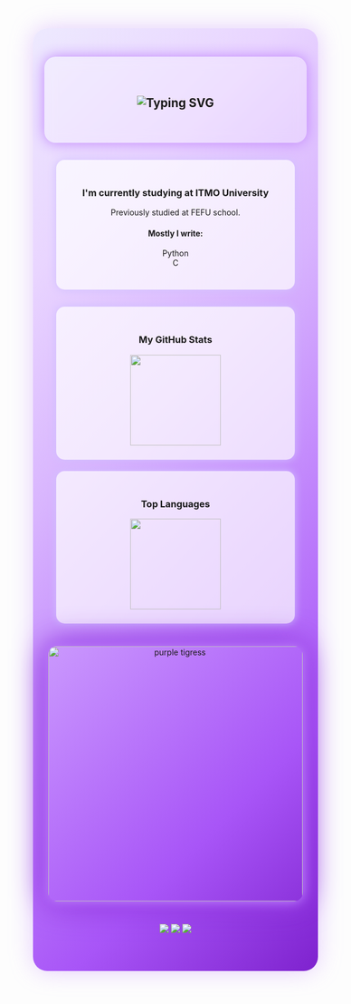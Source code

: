 <!-- 💜 GLOBAL BACKGROUND -->
<div align="center" style="
  background: linear-gradient(135deg, #ede9fe, #e9d5ff, #d8b4fe, #c084fc, #a855f7, #7e22ce);
  padding: 50px 20px;
  border-radius: 25px;
  box-shadow: 0 0 40px rgba(192, 132, 252, 0.4);
">

  <!-- 💜 HEADER -->
  <div style="background: rgba(255, 255, 255, 0.25); padding: 40px 20px; border-radius: 20px; backdrop-filter: blur(10px); box-shadow: 0 0 25px #c084fc;">
    <h2>
      <img src="https://readme-typing-svg.herokuapp.com?font=Fira+Code&weight=600&size=28&pause=1000&color=F4C2FF&center=true&vCenter=true&width=435&lines=Hi+there+👾;+I'm+Keshaptisa!;+Welcome+to+my+profile!" alt="Typing SVG" />
    </h2>
  </div>

  <!--  ABOUT -->
  <div style="background-color: rgba(255,255,255,0.7); padding:25px; border-radius:15px; margin:30px 0; width:80%; box-shadow: 0 0 15px #d0bfff;">
    <h3>I'm currently studying at ITMO University</h3>
    <p>Previously studied at FEFU school.</p>
    <h4>Mostly I write:</h4>
    <ul style="list-style-type: none; padding-left: 0;">
      <li>Python</li>
      <li>C</li>
    </ul>
  </div>

  <!--  GITHUB STATS -->
  <div style="background-color: rgba(255,255,255,0.7); padding:25px; border-radius:15px; margin:20px 0; width:80%; box-shadow: 0 0 15px #d0bfff;">
    <h3> My GitHub Stats</h3>
    <img src="https://github-my-readme-stats-beta.vercel.app/api?username=keshaptisa&show_icons=true&count_private=true&v=13&bg_color=ffffff&title_color=5b3cc4&text_color=2d2d2d&icon_color=8b5cf6&border_color=d0c4ff" height="160px"/>
  </div>

  <!-- TOP LANGUAGES -->
  <div style="background-color: rgba(255,255,255,0.7); padding:25px; border-radius:15px; margin:20px 0; width:80%; box-shadow: 0 0 15px #d0bfff;">
    <h3> Top Languages</h3>
    <img src="https://github-my-readme-stats-beta.vercel.app/api/top-langs/?username=keshaptisa&layout=compact&count_private=true&exclude_repo=github-readme-stats,github-my-readme-stats&exclude_forks=true&langs_count=6&v=14&bg_color=ffffff&title_color=5b3cc4&text_color=2d2d2d&icon_color=8b5cf6&border_color=d0c4ff&custom_title=Top%20Languages&theme=transparent&hide_border=false&locale=en&hide_title=false" height="160px"/>
  </div>

  <!-- 🌌 PURPLE TIGRESS DIVIDER -->
  <div style="margin: 40px 0;">
    <img src="https://photopole.ru/wp-content/uploads/purpurnaia-tigritsa-1.webp"
         width="450"
         alt="purple tigress"
         style="border-radius: 15px;
                box-shadow: 0 0 20px #c084fc, 0 0 40px #a855f7, 0 0 60px #7e22ce;
                animation: pulseGlow 3s ease-in-out infinite;">
  </div>

  <!-- 💬 CONTACT -->
  <p>
    <a href="https://github.com/keshaptisa"><img src="https://img.shields.io/badge/GitHub-6a0dad?style=for-the-badge&logo=github&logoColor=white"/></a>
    <a href="https://t.me/keshaptisa"><img src="https://img.shields.io/badge/Telegram-8b5cf6?style=for-the-badge&logo=telegram&logoColor=white"/></a>
    <a href="mailto:dmitriykeshon@gmail.com"><img src="https://img.shields.io/badge/Email-c084fc?style=for-the-badge&logo=gmail&logoColor=white"/></a>
  </p>
